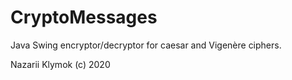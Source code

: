 # CryptoMessages
Java Swing encryptor/decryptor for caesar and Vigenère ciphers.

Nazarii Klymok (c) 2020
